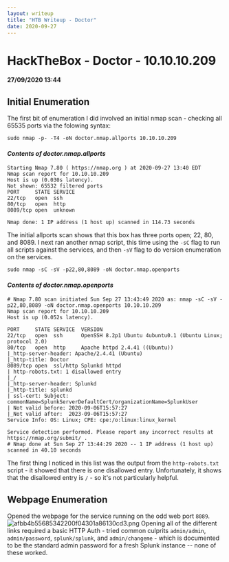 ```yaml
---
layout: writeup
title: "HTB Writeup - Doctor"
date: 2020-09-27
---
```


# HackTheBox - Doctor - 10.10.10.209
#### 27/09/2020 13:44

## Initial Enumeration

The first bit of enumeration I did involved an initial nmap scan - checking all 65535 ports via the folowing syntax:

```shell
sudo nmap -p- -T4 -oN doctor.nmap.allports 10.10.10.209
```

#### *Contents of doctor.nmap.allports*
```shell
Starting Nmap 7.80 ( https://nmap.org ) at 2020-09-27 13:40 EDT
Nmap scan report for 10.10.10.209
Host is up (0.030s latency).
Not shown: 65532 filtered ports
PORT     STATE SERVICE
22/tcp   open  ssh
80/tcp   open  http
8089/tcp open  unknown

Nmap done: 1 IP address (1 host up) scanned in 114.73 seconds
```

The initial allports scan shows that this box has three ports open; 22, 80, and 8089. I next ran another nmap script, this time using the `-sC` flag to run all scripts against the services, and then `-sV` flag to do version enumeration on the services.

```shell
sudo nmap -sC -sV -p22,80,8089 -oN doctor.nmap.openports
```

#### *Contents of doctor.nmap.openports*
```shell
# Nmap 7.80 scan initiated Sun Sep 27 13:43:49 2020 as: nmap -sC -sV -p22,80,8089 -oN doctor.nmap.openports 10.10.10.209
Nmap scan report for 10.10.10.209
Host is up (0.052s latency).

PORT     STATE SERVICE  VERSION
22/tcp   open  ssh      OpenSSH 8.2p1 Ubuntu 4ubuntu0.1 (Ubuntu Linux; protocol 2.0)
80/tcp   open  http     Apache httpd 2.4.41 ((Ubuntu))
|_http-server-header: Apache/2.4.41 (Ubuntu)
|_http-title: Doctor
8089/tcp open  ssl/http Splunkd httpd
| http-robots.txt: 1 disallowed entry 
|_/
|_http-server-header: Splunkd
|_http-title: splunkd
| ssl-cert: Subject: commonName=SplunkServerDefaultCert/organizationName=SplunkUser
| Not valid before: 2020-09-06T15:57:27
|_Not valid after:  2023-09-06T15:57:27
Service Info: OS: Linux; CPE: cpe:/o:linux:linux_kernel

Service detection performed. Please report any incorrect results at https://nmap.org/submit/ .
# Nmap done at Sun Sep 27 13:44:29 2020 -- 1 IP address (1 host up) scanned in 40.10 seconds
```

The first thing I noticed in this list was the output from the `http-robots.txt` script - it showed that there is one disallowed entry. Unfortunately, it shows that the disallowed entry is `/` - so it's not particularly helpful. 

## Webpage Enumeration

Opened the webpage for the service running on the odd web port `8089`. 
![afbb4b55685342200f04301a86130cd3.png](../assets/images/writeups/d342b1d4cdd24286830cdabfa3936bcb)
Opening all of the different links required a basic HTTP Auth - tried common culprits `admin/admin`, `admin/password`, `splunk/splunk`, and `admin/changeme` - which is documented to be the standard admin password for a fresh Splunk instance -- none of these worked.




